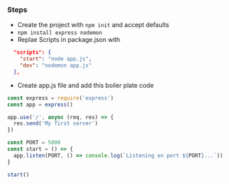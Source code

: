 ### Steps

- Create the project with `npm init` and accept defaults
- `npm install express nodemon`
- Replae Scripts in package.json with

```json
  "scripts": {
    "start": "node app.js",
    "dev": "nodemon app.js"
  },
```

- Create app.js file and add this boiler plate code

```js
const express = require('express')
const app = express()

app.use('/', async (req, res) => {
  res.send('My first server')
})

const PORT = 5000
const start = () => {
  app.listen(PORT, () => console.log(`Listening on port ${PORT}...`))
}

start()
```
